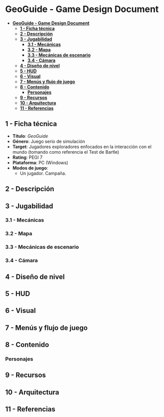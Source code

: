 # **GeoGuide - Game Design Document**
- [**GeoGuide - Game Design Document**](#geoguide---game-design-document)
	- [**1 - Ficha técnica**](#1---ficha-técnica)
	- [**2 - Descripción**](#2---descripción)
	- [**3 - Jugabilidad**](#3---jugabilidad)
		- [**3.1 - Mecánicas**](#31---mecánicas)
		- [**3.2 - Mapa**](#32---mapa)
		- [**3.3 - Mecánicas de escenario**](#33---mecánicas-de-escenario)
		- [**3.4 - Cámara**](#34---cámara)
	- [**4 - Diseño de nivel**](#4---diseño-de-nivel)
	- [**5 - HUD**](#5---hud)
	- [**6 - Visual**](#6---visual)
	- [**7 - Menús y flujo de juego**](#7---menús-y-flujo-de-juego)
	- [**8 - Contenido**](#8---contenido)
		- [**Personajes**](#personajes)
	- [**9 - Recursos**](#9---recursos-utilizados)
	- [**10 - Arquitectura**](#10---arquitectura)
	- [**11 - Referencias**](#11---referencias)

## **1 - Ficha técnica**
- **Título**: *GeoGuide*
- **Género**: Juego serio de simulación
- **Target**: Jugadores exploradores enfocados en la interacción con el mundo (tomando como referencia el Test de Bartle)
- **Rating**: PEGI 7
- **Plataforma**: PC (Windows)
- **Modos de juego**:
	- Un jugador. Campaña.

## **2 - Descripción**

## **3 - Jugabilidad**
### **3.1 - Mecánicas**
### **3.2 - Mapa**
### **3.3 - Mecánicas de escenario**
### **3.4 - Cámara**

## **4 - Diseño de nivel**

## **5 - HUD**

## **6 - Visual**

## **7 - Menús y flujo de juego**

## **8 - Contenido**
### **Personajes**

## **9 - Recursos**

## **10 - Arquitectura**

## **11 - Referencias**